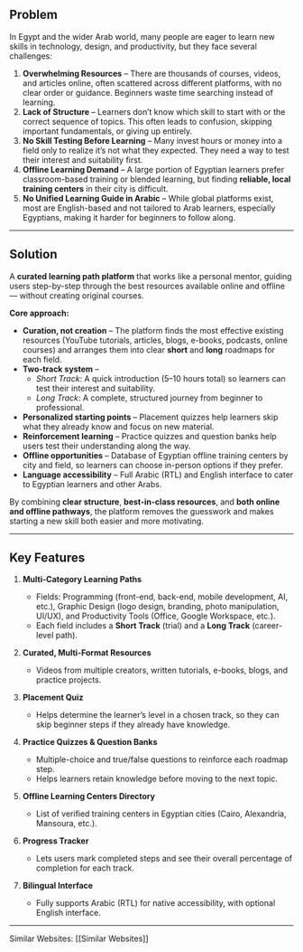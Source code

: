 
## Problem
In Egypt and the wider Arab world, many people are eager to learn new skills in technology, design, and productivity, but they face several challenges:

1. **Overwhelming Resources** – There are thousands of courses, videos, and articles online, often scattered across different platforms, with no clear order or guidance. Beginners waste time searching instead of learning.  
2. **Lack of Structure** – Learners don’t know which skill to start with or the correct sequence of topics. This often leads to confusion, skipping important fundamentals, or giving up entirely.  
3. **No Skill Testing Before Learning** – Many invest hours or money into a field only to realize it’s not what they expected. They need a way to test their interest and suitability first.  
4. **Offline Learning Demand** – A large portion of Egyptian learners prefer classroom-based training or blended learning, but finding **reliable, local training centers** in their city is difficult.  
5. **No Unified Learning Guide in Arabic** – While global platforms exist, most are English-based and not tailored to Arab learners, especially Egyptians, making it harder for beginners to follow along.  

---

## Solution

A **curated learning path platform** that works like a personal mentor, guiding users step-by-step through the best resources available online and offline — without creating original courses.  

**Core approach:**

- **Curation, not creation** – The platform finds the most effective existing resources (YouTube tutorials, articles, blogs, e-books, podcasts, online courses) and arranges them into clear **short** and **long** roadmaps for each field.
- **Two-track system** –  
  - *Short Track*: A quick introduction (5–10 hours total) so learners can test their interest and suitability.  
  - *Long Track*: A complete, structured journey from beginner to professional.
- **Personalized starting points** – Placement quizzes help learners skip what they already know and focus on new material.  
- **Reinforcement learning** – Practice quizzes and question banks help users test their understanding along the way.
- **Offline opportunities** – Database of Egyptian offline training centers by city and field, so learners can choose in-person options if they prefer.
- **Language accessibility** – Full Arabic (RTL) and English interface to cater to Egyptian learners and other Arabs.

By combining **clear structure**, **best-in-class resources**, and **both online and offline pathways**, the platform removes the guesswork and makes starting a new skill both easier and more motivating.

---

## Key Features

1. **Multi-Category Learning Paths**  
   - Fields: Programming (front-end, back-end, mobile development, AI, etc.), Graphic Design (logo design, branding, photo manipulation, UI/UX), and Productivity Tools (Office, Google Workspace, etc.).  
   - Each field includes a **Short Track** (trial) and a **Long Track** (career-level path).

2. **Curated, Multi-Format Resources**  
   - Videos from multiple creators, written tutorials, e-books, blogs, and practice projects.  

3. **Placement Quiz**  
   - Helps determine the learner’s level in a chosen track, so they can skip beginner steps if they already have knowledge.

4. **Practice Quizzes & Question Banks**  
   - Multiple-choice and true/false questions to reinforce each roadmap step.  
   - Helps learners retain knowledge before moving to the next topic.

5. **Offline Learning Centers Directory**  
   - List of verified training centers in Egyptian cities (Cairo, Alexandria, Mansoura, etc.).  

6. **Progress Tracker**  
   - Lets users mark completed steps and see their overall percentage of completion for each track.

7. **Bilingual Interface**  
   - Fully supports Arabic (RTL) for native accessibility, with optional English interface.


<hr>

Similar Websites:
[[Similar Websites]]